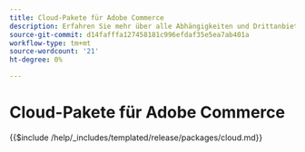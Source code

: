 ```yaml
---
title: Cloud-Pakete für Adobe Commerce
description: Erfahren Sie mehr über alle Abhängigkeiten und Drittanbieterlizenzen, die in Adobe Commerce verwendet werden.
source-git-commit: d14fafffa127458181c996efdaf35e5ea7ab401a
workflow-type: tm+mt
source-wordcount: '21'
ht-degree: 0%

---
```



# Cloud-Pakete für Adobe Commerce

{{$include /help/_includes/templated/release/packages/cloud.md}}

